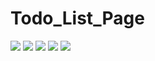 # Todo_List_Page

![](https://pbs.twimg.com/media/FgdA352WYAAe0pA?format=jpg&name=large)
![](https://pbs.twimg.com/media/FgdAtiuXoAEm6Go?format=jpg&name=large)
![](https://pbs.twimg.com/media/FgX8B9YXEAEkR5M?format=jpg&name=large)
![](https://pbs.twimg.com/media/FgVO6NiWAAAhDdK?format=jpg&name=large)
![](https://pbs.twimg.com/media/FgUb827XEAAHdk7?format=png&name=small)































